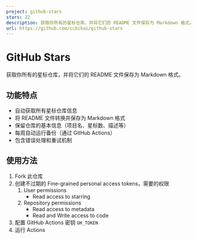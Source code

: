 ```yaml
---
project: github-stars
stars: 22
description: 获取你所有的星标仓库，并将它们的 README 文件保存为 Markdown 格式。
url: https://github.com/ccbikai/github-stars
---
```


GitHub Stars
============

获取你所有的星标仓库，并将它们的 README 文件保存为 Markdown 格式。

功能特点
----

-   自动获取所有星标仓库信息
-   将 README 文件转换并保存为 Markdown 格式
-   保留仓库的基本信息（项目名、星标数、描述等）
-   每周自动运行备份（通过 GitHub Actions）
-   包含错误处理和重试机制

使用方法
----

1.  Fork 此仓库
2.  创建不过期的 Fine-grained personal access tokens，需要的权限
    1.  User permissions
        -   Read access to starring
    2.  Repository permissions
        -   Read access to metadata
        -   Read and Write access to code
3.  配置 GitHub Actions 密钥 `GH_TOKEN`
4.  运行 Actions

